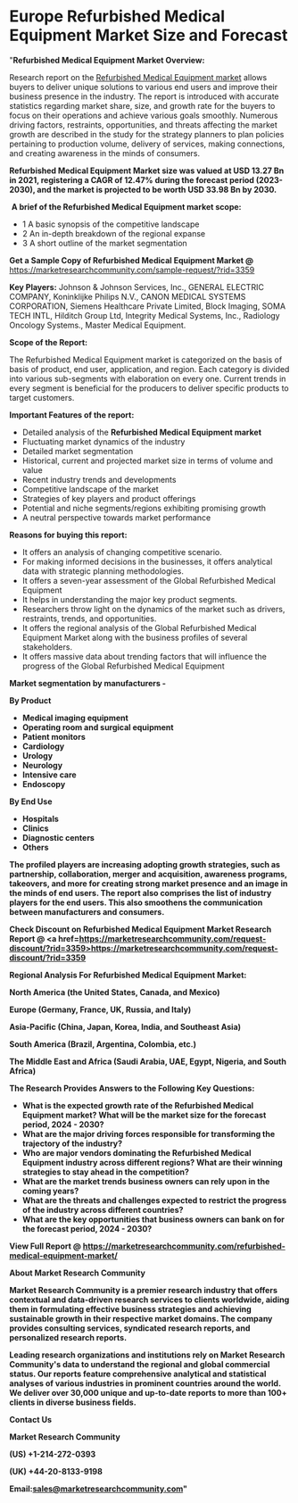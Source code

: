 # Europe Refurbished Medical Equipment Market Size and Forecast
"<strong>Refurbished Medical Equipment Market Overview:</strong>

Research report on the <a href=https://marketresearchcommunity.com/refurbished-medical-equipment-market/>Refurbished Medical Equipment market</a> allows buyers to deliver unique solutions to various end users and improve their business presence in the industry. The report is introduced with accurate statistics regarding market share, size, and growth rate for the buyers to focus on their operations and achieve various goals smoothly. Numerous driving factors, restraints, opportunities, and threats affecting the market growth are described in the study for the strategy planners to plan policies pertaining to production volume, delivery of services, making connections, and creating awareness in the minds of consumers.

<strong>Refurbished Medical Equipment Market size was valued at USD 13.27 Bn in 2021, registering a CAGR of 12.47% during the forecast period (2023-2030), and the market is projected to be worth USD 33.98 Bn by 2030.</strong>

 <Strong>A brief of the Refurbished Medical Equipment market scope:</Strong>
<ul>
 <li>1  A basic synopsis of the competitive landscape</li>
 <li>2  An in-depth breakdown of the regional expanse</li>
 <li>3  A short outline of the market segmentation</li>
</ul>
<strong>Get a Sample Copy of Refurbished Medical Equipment Market @ </b></strong><a href=https://marketresearchcommunity.com/sample-request/?rid=3359><u>https://marketresearchcommunity.com/sample-request/?rid=3359</u></a>

<strong>Key Players:</strong> 
Johnson &amp; Johnson Services, Inc., GENERAL ELECTRIC COMPANY, Koninklijke Philips N.V., CANON MEDICAL SYSTEMS CORPORATION, Siemens Healthcare Private Limited, Block Imaging, SOMA TECH INTL, Hilditch Group Ltd, Integrity Medical Systems, Inc., Radiology Oncology Systems., Master Medical Equipment.

<strong>Scope of the Report:</strong>

The Refurbished Medical Equipment market is categorized on the basis of basis of product, end user, application, and region. Each category is divided into various sub-segments with elaboration on every one. Current trends in every segment is beneficial for the producers to deliver specific products to target customers.

<strong><b>Important Features of the report:</b></strong>
<ul>
  <li>Detailed analysis of the <strong><b>Refurbished Medical Equipment </b></strong><strong><b>market</b></strong></li>
  <li>Fluctuating market dynamics of the industry</li>
  <li>Detailed market segmentation</li>
  <li>Historical, current and projected market size in terms of volume and value</li>
  <li>Recent industry trends and developments</li>
  <li>Competitive landscape of the market</li>
  <li>Strategies of key players and product offerings</li>
  <li>Potential and niche segments/regions exhibiting promising growth</li>
  <li>A neutral perspective towards market performance</li>
</ul>
<strong><b>Reasons for buying this report:</b></strong>
<ul>
  <li>It offers an analysis of changing competitive scenario.</li>
  <li>For making informed decisions in the businesses, it offers analytical data with strategic planning methodologies.</li>
  <li>It offers a seven-year assessment of the Global Refurbished Medical Equipment</li>
  <li>It helps in understanding the major key product segments.</li>
  <li>Researchers throw light on the dynamics of the market such as drivers, restraints, trends, and opportunities.</li>
  <li>It offers the regional analysis of the Global Refurbished Medical Equipment Market along with the business profiles of several stakeholders.</li>
  <li>It offers massive data about trending factors that will influence the progress of the Global Refurbished Medical Equipment</li>
</ul>

<strong>Market segmentation by manufacturers -</strong>


<strong><strong>By Product</strong></h4>
<ul>
 	<li>Medical imaging equipment</li>
 	<li>Operating room and surgical equipment</li>
 	<li>Patient monitors</li>
 	<li>Cardiology</li>
 	<li>Urology</li>
 	<li>Neurology</li>
 	<li>Intensive care</li>
 	<li>Endoscopy</li>
</ul>
<strong><strong>By End Use</strong></h4>
<ul>
 	<li>Hospitals</li>
 	<li>Clinics</li>
 	<li>Diagnostic centers</li>
 	<li>Others</li>
</ul>

The profiled players are increasing adopting growth strategies, such as partnership, collaboration, merger and acquisition, awareness programs, takeovers, and more for creating strong market presence and an image in the minds of end users. The report also comprises the list of industry players for the end users. This also smoothens the communication between manufacturers and consumers.

<strong><b>Check Discount on Refurbished Medical Equipment Market Research Report @ </b></strong><a href=https://marketresearchcommunity.com/request-discount/?rid=3359><u>https://marketresearchcommunity.com/request-discount/?rid=3359</u></a>

<strong>Regional Analysis For Refurbished Medical Equipment Market:</strong>

<strong>North America</strong> (the United States, Canada, and Mexico)

<strong>Europe</strong> (Germany, France, UK, Russia, and Italy)

<strong>Asia-Pacific</strong> (China, Japan, Korea, India, and Southeast Asia)

<strong>South America</strong> (Brazil, Argentina, Colombia, etc.)

<strong>The Middle East and Africa</strong> (Saudi Arabia, UAE, Egypt, Nigeria, and South Africa)

<strong>The Research Provides Answers to the Following Key Questions:</strong>
<ul>
 	<li>What is the expected growth rate of the Refurbished Medical Equipment market? What will be the market size for the forecast period, 2024 - 2030?</li>
 	<li>What are the major driving forces responsible for transforming the trajectory of the industry?</li>
 	<li>Who are major vendors dominating the Refurbished Medical Equipment industry across different regions? What are their winning strategies to stay ahead in the competition?</li>
 	<li>What are the market trends business owners can rely upon in the coming years?</li>
 	<li>What are the threats and challenges expected to restrict the progress of the industry across different countries?</li>
 	<li>What are the key opportunities that business owners can bank on for the forecast period, 2024 - 2030?</li>
</ul>

<strong>View Full Report @</strong> <a href=https://marketresearchcommunity.com/refurbished-medical-equipment-market/>https://marketresearchcommunity.com/refurbished-medical-equipment-market/</a>

<strong>About Market Research Community</strong>

Market Research Community is a premier research industry that offers contextual and data-driven research services to clients worldwide, aiding them in formulating effective business strategies and achieving sustainable growth in their respective market domains. The company provides consulting services, syndicated research reports, and personalized research reports.

Leading research organizations and institutions rely on Market Research Community's data to understand the regional and global commercial status. Our reports feature comprehensive analytical and statistical analyses of various industries in prominent countries around the world. We deliver over 30,000 unique and up-to-date reports to more than 100+ clients in diverse business fields.

<strong>Contact Us</strong>

<strong>Market Research Community</strong>

(US) +1-214-272-0393

(UK) +44-20-8133-9198

<strong>Email:</strong>sales@marketresearchcommunity.com"
